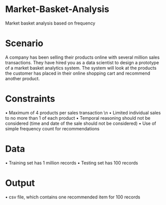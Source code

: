 # Market-Basket-Analysis

Market basket analysis based on frequency

# Scenario

A company has been selling their products online with several million sales transactions. They have hired you as a data scientist to design a prototype of a market basket analytics system. The system will look at the products the customer has placed in their online shopping cart and recommend another product.

# Constraints
• Maximum of 4 products per sales transaction \n
• Limited individual sales to no more than 1 of each product
• Temporal reasoning should not be considered (time and date of the sale should not be considered)
• Use of simple frequency count for recommendations

# Data
• Training set has 1 million records
• Testing set has 100 records

# Output
• csv file, which contains one recommended item for 100 records

